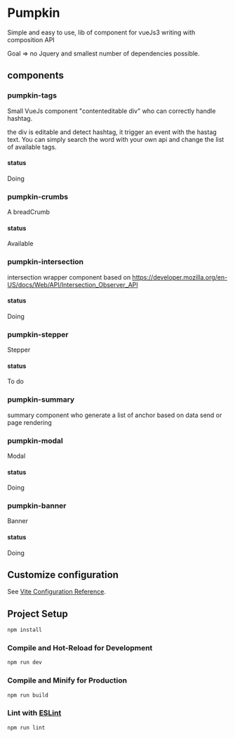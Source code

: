 # Pumpkin

Simple and easy to use, lib of component for vueJs3 writing with composition API

Goal => no Jquery and smallest number of dependencies possible.

## components

### pumpkin-tags
Small VueJs component "contenteditable div" who can correctly handle hashtag.

the div is editable and detect hashtag, it trigger an event with the hastag text.
You can simply search the word with your own api and change the list of available tags.

#### status
Doing

### pumpkin-crumbs

A breadCrumb

#### status

Available

### pumpkin-intersection

intersection wrapper component based on https://developer.mozilla.org/en-US/docs/Web/API/Intersection_Observer_API


#### status
Doing

### pumpkin-stepper

Stepper

#### status
To do

### pumpkin-summary

summary component who generate a list of anchor based on data send or page rendering

### pumpkin-modal

Modal

#### status
Doing

### pumpkin-banner

Banner

#### status
Doing

## Customize configuration

See [Vite Configuration Reference](https://vitejs.dev/config/).

## Project Setup

```sh
npm install
```

### Compile and Hot-Reload for Development

```sh
npm run dev
```

### Compile and Minify for Production

```sh
npm run build
```

### Lint with [ESLint](https://eslint.org/)

```sh
npm run lint
```
